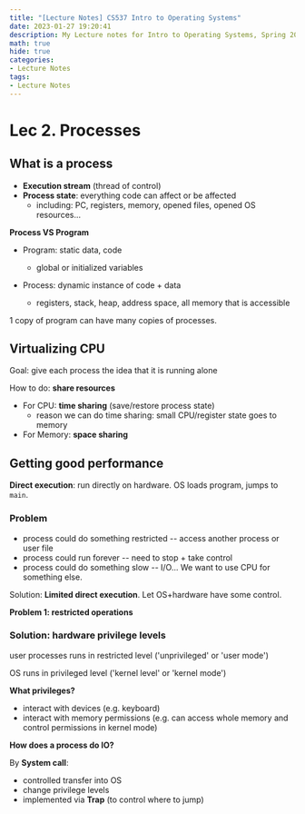 ```yaml
---
title: "[Lecture Notes] CS537 Intro to Operating Systems"
date: 2023-01-27 19:20:41
description: My Lecture notes for Intro to Operating Systems, Spring 2023, at UW-Madison
math: true
hide: true
categories: 
- Lecture Notes
tags:
- Lecture Notes
---
```


# Lec 2. Processes

## What is a process

- **Execution stream** (thread of control)
- **Process state**: everything code can affect or be affected
  - including: PC, registers, memory, opened files, opened OS resources...


**Process VS Program**

- Program: static data, code
  - global or initialized variables

- Process: dynamic instance of code + data
  - registers, stack, heap, address space, all memory that is accessible

1 copy of program can have many copies of processes.



## Virtualizing CPU

Goal: give each process the idea that it is running alone 

How to do: **share resources**

- For CPU: **time sharing** (save/restore process state)
  - reason we can do time sharing: small CPU/register state goes to memory
- For Memory: **space sharing**


## Getting good performance

**Direct execution**: run directly on hardware. OS loads program, jumps to `main`.

### Problem 
- process could do something restricted -- access another process or user file
- process could run forever -- need to stop + take control
- process could do something slow -- I/O... We want to use CPU for something else.

Solution: **Limited direct execution**. Let OS+hardware have some control.

**Problem 1: restricted operations**

### Solution: **hardware privilege levels**

user processes runs in restricted level ('unprivileged' or 'user mode')

OS runs in privileged level ('kernel level' or 'kernel mode')

**What privileges?**

- interact with devices (e.g. keyboard)
- interact with memory permissions (e.g. can access whole memory and control permissions in kernel mode)

**How does a process do IO?**

By **System call**: 

- controlled transfer into OS
- change privilege levels
- implemented via **Trap** (to control where to jump)
